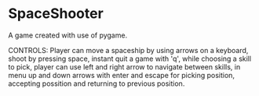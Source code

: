 # SpaceShooter
A game created with use of pygame.

CONTROLS:
Player can move a spaceship by using arrows on a keyboard, shoot by pressing space, instant quit a game with 'q', while choosing a skill to pick, player can use left and right arrow to navigate between skills, in menu up and down arrows with enter and escape for picking position, accepting possition and returning to previous position.
